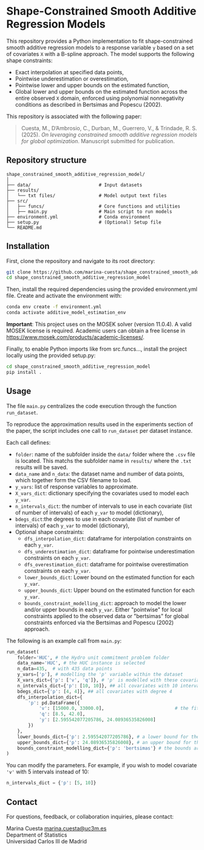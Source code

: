 # Shape-Constrained Smooth Additive Regression Models

This repository provides a Python implementation to fit shape-constrained smooth additive regression models to a response variable `y` based on a set of covariates `X` with a  B-spline approach. The model supports the following shape constraints:

- Exact interpolation at specified data points,
- Pointwise underestimation or overestimation,
- Pointwise lower and upper bounds on the estimated function,
- Global lower and upper bounds on the estimated function across the entire observed `X` domain, enforced using polynomial nonnegativity conditions as described in Bertsimas and Popescu (2002).

This repository is associated with the following paper:

> Cuesta, M., D’Ambrosio, C., Durban, M., Guerrero, V., & Trindade, R. S. (2025).  *On leveraging constrained smooth additive regression models for global optimization*. Manuscript submitted for publication.

## Repository structure

```  
shape_constrained_smooth_additive_regression_model/
│
├── data/                         # Input datasets
├── results/
│   └── txt files/                # Model output text files
├── src/
│   ├── funcs/                    # Core functions and utilities
│   ├── main.py                   # Main script to run models
├── environment.yml               # Conda environment
├── setup.py                      # (Optional) Setup file
└── README.md
```



## Installation

First, clone the repository and navigate to its root directory:

```bash
git clone https://github.com/marina-cuesta/shape_constrained_smooth_additive_regression_model.git
cd shape_constrained_smooth_additive_regression_model
```

Then, install the required dependencies using the provided environment.yml file. Create and activate the environment with:
```bash
conda env create -f environment.yml
conda activate additive_model_estimation_env
```
**Important**: This project uses on the MOSEK solver (version 11.0.4). A valid MOSEK license is required. Academic users can obtain a free license in https://www.mosek.com/products/academic-licenses/.

Finally, to enable Python imports like from src.funcs..., install the project locally using the provided setup.py:
```bash
cd shape_constrained_smooth_additive_regression_model
pip install .
```

## Usage

The file `main.py` centralizes the code execution through the function `run_dataset`.  

To reproduce the approximation results used in the experiments section of the paper, the script includes one call to `run_dataset` per dataset instance.

Each call defines:
- `folder`: name of the subfolder inside the `data/` folder where the `.csv` file is located. This matchs the subfolder name in `results/` where the `.txt` results will be saved.
- `data_name` and `n_data`: the dataset name and number of data points, which together form the CSV filename to load.
- `y_vars`: list of response variables to approximate.
- `X_vars_dict`: dictionary specifying the covariates used to model each `y_var`.
- `n_intervals_dict`: the number of intervals to use in each covariate (list of number of intervals) of each `y_var` to model (dictionary),
- `bdegs_dict`:the degrees to use in each covariate (list of number of intervals) of each `y_var` to model (dictionary),
- Optional shape constraints:
  - `dfs_interpolation_dict`: dataframe for interpolation constraints on each `y_var`.
  - `dfs_underestimation_dict`: dataframe for pointwise underestimation constraints  on each `y_var`.
  - `dfs_overestimation_dict`: dataframe for pointwise overestimation constraints  on each `y_var`.
  - `lower_bounds_dict`: Lower bound on the estimated function for each `y_var`.
  - `upper_bounds_dict`: Upper bound on the estimated function for each `y_var`.
  - `bounds_constraint_modelling_dict`:  approach to model the lower and/or upper bounds in each `y_var`. Either "pointwise" for local constraints applied to the observed data or "bertsimas" for global constraints enforced via the Bertsimas and Popescu (2002) approach.



The following is an example call from `main.py`:

```python
run_dataset(
    folder='HUC', # the Hydro unit commitment problem folder
    data_name='HUC', # the HUC instance is selected  
    n_data=435,  # with 435 data points
    y_vars=['p'], # modelling the 'p' variable within the dataset
    X_vars_dict={'p': ['v', 'q']}, # 'p' is modelled with these covariates
    n_intervals_dict={'p': [10, 10]}, ## all covariates with 10 intervals
    bdegs_dict={'p': [4, 4]}, ## all covariates with degree 4
    dfs_interpolation_dict={
        'p': pd.DataFrame({
            'v': [15000.0, 33000.0],                          # the fitted model must interpolate at these specified data points
            'q': [8.5, 42.0],
            'y': [2.595542077205786, 24.08936535826008]
        })
    },   
    lower_bounds_dict={'p': 2.595542077205786}, # a lower bound for the estimated model is provided
    upper_bounds_dict={'p': 24.08936535826008}, # an upper bound for the estimated model is provided
    bounds_constraint_modelling_dict={'p': 'bertsimas'} # the bounds are required to be global across the whole X domain, and then, modelled with Bertsimas and Popescu (2002) approach.
)
```

You can modify the parameters. For example, if you wish to model covariate `'v'` with 5 intervals instead of 10:

```python
n_intervals_dict = {'p': [5, 10]}
```

## Contact

For questions, feedback, or collaboration inquiries, please contact:

Marina Cuesta
[marina.cuesta@uc3m.es](mailto:marina.cuesta@uc3m.es)  
Department of Statistics  
Universidad Carlos III de Madrid
